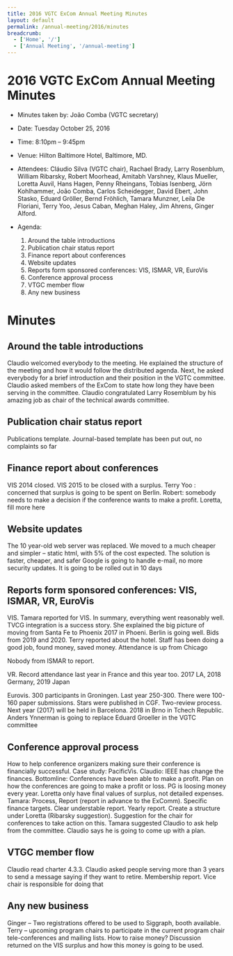 ```yaml
---
title: 2016 VGTC ExCom Annual Meeting Minutes
layout: default
permalink: /annual-meeting/2016/minutes
breadcrumb:
  - ['Home', '/']
  - ['Annual Meeting', '/annual-meeting']
---
```


# 2016 VGTC ExCom Annual Meeting Minutes

* Minutes taken by: João Comba (VGTC secretary)
* Date: Tuesday October 25, 2016
* Time: 8:10pm – 9:45pm
* Venue: Hilton Baltimore Hotel, Baltimore, MD.
* Attendees: Cláudio Silva (VGTC chair), Rachael Brady, Larry Rosenblum, William Ribarsky,
Robert Moorhead, Amitabh Varshney, Klaus Mueller, Loretta Auvil, Hans Hagen, Penny
Rheingans, Tobias Isenberg, Jörn Kohlhammer, João Comba, Carlos Scheidegger, David
Ebert, John Stasko, Eduard Gröller, Bernd Fröhlich, Tamara Munzner, Leila De Floriani,
Terry Yoo, Jesus Caban, Meghan Haley, Jim Ahrens, Ginger Alford.
* Agenda:

  1. Around the table introductions
  2. Publication chair status report
  3. Finance report about conferences
  4. Website updates
  5. Reports form sponsored conferences: VIS, ISMAR, VR, EuroVis
  6. Conference approval process
  7. VTGC member flow
  8. Any new business

# Minutes

## Around the table introductions

Claudio welcomed everybody to the meeting. He explained the structure of the meeting
and how it would follow the distributed agenda. Next, he asked everybody for a brief
introduction and their position in the VGTC committee. Claudio asked members of the
ExCom to state how long they have been serving in the committee. Claudio
congratulated Larry Rosemblum by his amazing job as chair of the technical awards
committee.

## Publication chair status report
Publications template. Journal-based template has been put out, no complaints so far

## Finance report about conferences

VIS 2014 closed. VIS 2015 to be closed with a surplus. Terry Yoo : concerned that surplus
is going to be spent on Berlin. Robert: somebody needs to make a decision if the
conference wants to make a profit. Loretta, fill more here

## Website updates

The 10 year-old web server was replaced. We moved to a much cheaper and simpler –
static html, with 5% of the cost expected. The solution is faster, cheaper, and safer
Google is going to handle e-mail, no more security updates. It is going to be rolled out in
10 days

## Reports form sponsored conferences: VIS, ISMAR, VR, EuroVis

VIS. Tamara reported for VIS. In summary, everything went reasonably well. TVCG
integration is a success story. She explained the big picture of moving from Santa Fe to
Phoenix 2017 in Phoeni. Berlin is going well. Bids from 2019 and 2020. Terry reported
about the hotel. Staff has been doing a good job, found money, saved money.
Attendance is up from Chicago

Nobody from ISMAR to report.

VR. Record attendance last year in France and this year too. 2017 LA, 2018 Germany,
2019 Japan

Eurovis. 300 participants in Groningen. Last year 250-300. There were 100-160 paper
submissions. Stars were published in CGF. Two-review process. Next year (2017) will be
held in Barcelona. 2018 in Brno in Tchech Republic. Anders Ynnerman is going to replace
Eduard Groeller in the VGTC committee

## Conference approval process
How to help conference organizers making sure their conference is financially successful.
Case study: PacificVis. Claudio: IEEE has change the finances. Bottomline: Conferences
have been able to make a profit. Plan on how the conferences are going to make a profit
or loss. PG is loosing money every year. Loretta only have final values of surplus, not
detailed expenses. Tamara: Process, Report (report in advance to the ExComm). Specific
finance targets. Clear understable report. Yearly report. Create a structure under Loretta
(Ribarsky suggestion). Suggestion for the chair for conferences to take action on this.
Tamara suggested Claudio to ask help from the committee. Claudio says he is going to
come up with a plan.

## VTGC member flow

Claudio read charter 4.3.3. Claudio asked people serving more than 3 years to send a
message saying if they want to retire. Membership report. Vice chair is responsible for
doing that

## Any new business

Ginger – Two registrations offered to be used to Siggraph, booth available. Terry –
upcoming program chairs to participate in the current program chair tele-conferences
and mailing lists. How to raise money? Discussion returned on the VIS surplus and how
this money is going to be used.

